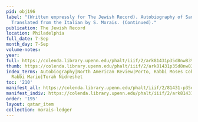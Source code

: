 ```yaml
---
pid: obj196
label: "(Written expressly for The Jewish Record). Autobiography of Samuel David Luzzatto.
  Translated from the Italian by S. Morais. (Continued)."
publication: The Jewish Record
location: Philadelphia
full_date: 7-Sep
month_day: 7-Sep
volume-notes:
year:
full: https://colenda.library.upenn.edu/phalt/iiif/2/ark81431p35d8nw83%2FSHA256E-s7600325--a23a5d88e96a47dfd65df0a0f044088f95b7d8561423e78b21b77ac7b0ad8173.jpeg/full/3500,/0/default.jpg
thumb: https://colenda.library.upenn.edu/phalt/iiif/2/ark81431p35d8nw83%2FSHA256E-s7600325--a23a5d88e96a47dfd65df0a0f044088f95b7d8561423e78b21b77ac7b0ad8173.jpeg/full/!200,200/0/default.jpg
index_terms: Autobiography|North American Review|Porto, Rabbi Moses Cohen|Tedeschi,
  Rabbi Mario|Torah Nidreshet
toc: '210'
manifest_all: https://colenda.library.upenn.edu/phalt/iiif/2/81431-p35d8nw83/manifest
manifest_indiv: https://colenda.library.upenn.edu/phalt/iiif/2/ark81431p35d8nw83%2FSHA256E-s7600325--a23a5d88e96a47dfd65df0a0f044088f95b7d8561423e78b21b77ac7b0ad8173.jpeg
order: '195'
layout: qatar_item
collection: morais-ledger
---
```

